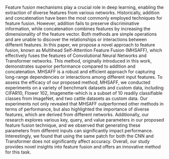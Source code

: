  Feature fusion mechanisms play a crucial role in deep learning, enabling the extraction of diverse features from various networks. Historically, addition and concatenation have been the most commonly employed techniques for feature fusion. However, addition fails to preserve discriminative information, while concatenation combines features by increasing the dimensionality of the feature vector. Both methods are simple operations and are unable to discover the relationships or interactions between different features. In this paper, we propose a novel approach to feature fusion, known as Multihead Self-Attention Feature Fusion (MHSAFF), which effectively fuses the features of Convolutional Neural Networks and Transformer networks. This method, originally introduced in this work, demonstrates superior performance compared to addition and concatenation. MHSAFF is a robust and efficient approach for capturing long-range dependencies or interactions among different input features.
 To assess the efficacy of our proposed method, MHSAFF, we conducted experiments on a variety of benchmark datasets and custom data, including CIFAR10, Flower 102, Imagenette-which is a subset of 10 readily classifiable classes from ImageNet, and two cattle datasets as custom data. Our experiments not only revealed that MHSAFF outperformed other methods in terms of performance, but also highlighted the importance of diverse features, which are derived from different networks. Additionally, our research explores various key, query, and value parameters in our proposed feature fusion technique, and we observed that generating these parameters from different inputs can significantly impact performance. Interestingly, we found that using the same patch for both the CNN and Transformer does not significantly affect accuracy. Overall, our study provides novel insights into feature fusion and offers an innovative method for this task.
